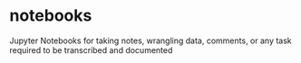 # notebooks
Jupyter Notebooks for taking notes, wrangling data, comments, or any task required to be transcribed and documented
